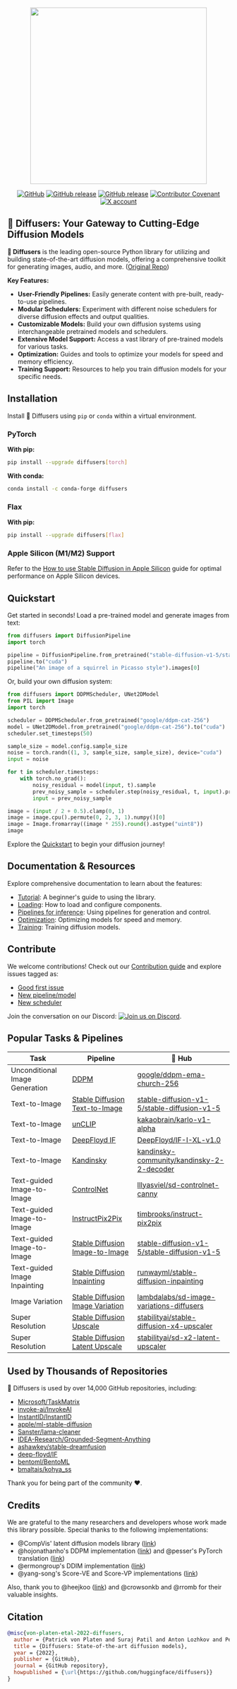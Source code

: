 <p align="center">
    <br>
    <img src="https://raw.githubusercontent.com/huggingface/diffusers/main/docs/source/en/imgs/diffusers_library.jpg" width="400"/>
    <br>
<p>

<p align="center">
    <a href="https://github.com/huggingface/diffusers/blob/main/LICENSE"><img alt="GitHub" src="https://img.shields.io/github/license/huggingface/datasets.svg?color=blue"></a>
    <a href="https://github.com/huggingface/diffusers/releases"><img alt="GitHub release" src="https://img.shields.io/github/release/huggingface/diffusers.svg"></a>
    <a href="https://pepy.tech/project/diffusers"><img alt="GitHub release" src="https://static.pepy.tech/badge/diffusers/month"></a>
    <a href="CODE_OF_CONDUCT.md"><img alt="Contributor Covenant" src="https://img.shields.io/badge/Contributor%20Covenant-2.1-4baaaa.svg"></a>
    <a href="https://twitter.com/diffuserslib"><img alt="X account" src="https://img.shields.io/twitter/url/https/twitter.com/diffuserslib.svg?style=social&label=Follow%20%40diffuserslib"></a>
</p>

## 🤗 Diffusers: Your Gateway to Cutting-Edge Diffusion Models

**🤗 Diffusers** is the leading open-source Python library for utilizing and building state-of-the-art diffusion models, offering a comprehensive toolkit for generating images, audio, and more. ([Original Repo](https://github.com/huggingface/diffusers))

**Key Features:**

*   **User-Friendly Pipelines:** Easily generate content with pre-built, ready-to-use pipelines.
*   **Modular Schedulers:** Experiment with different noise schedulers for diverse diffusion effects and output qualities.
*   **Customizable Models:** Build your own diffusion systems using interchangeable pretrained models and schedulers.
*   **Extensive Model Support:** Access a vast library of pre-trained models for various tasks.
*   **Optimization:** Guides and tools to optimize your models for speed and memory efficiency.
*   **Training Support:** Resources to help you train diffusion models for your specific needs.

## Installation

Install 🤗 Diffusers using `pip` or `conda` within a virtual environment.

### PyTorch

**With pip:**

```bash
pip install --upgrade diffusers[torch]
```

**With conda:**

```sh
conda install -c conda-forge diffusers
```

### Flax

**With pip:**

```bash
pip install --upgrade diffusers[flax]
```

### Apple Silicon (M1/M2) Support

Refer to the [How to use Stable Diffusion in Apple Silicon](https://huggingface.co/docs/diffusers/optimization/mps) guide for optimal performance on Apple Silicon devices.

## Quickstart

Get started in seconds! Load a pre-trained model and generate images from text:

```python
from diffusers import DiffusionPipeline
import torch

pipeline = DiffusionPipeline.from_pretrained("stable-diffusion-v1-5/stable-diffusion-v1-5", torch_dtype=torch.float16)
pipeline.to("cuda")
pipeline("An image of a squirrel in Picasso style").images[0]
```

Or, build your own diffusion system:

```python
from diffusers import DDPMScheduler, UNet2DModel
from PIL import Image
import torch

scheduler = DDPMScheduler.from_pretrained("google/ddpm-cat-256")
model = UNet2DModel.from_pretrained("google/ddpm-cat-256").to("cuda")
scheduler.set_timesteps(50)

sample_size = model.config.sample_size
noise = torch.randn((1, 3, sample_size, sample_size), device="cuda")
input = noise

for t in scheduler.timesteps:
    with torch.no_grad():
        noisy_residual = model(input, t).sample
        prev_noisy_sample = scheduler.step(noisy_residual, t, input).prev_sample
        input = prev_noisy_sample

image = (input / 2 + 0.5).clamp(0, 1)
image = image.cpu().permute(0, 2, 3, 1).numpy()[0]
image = Image.fromarray((image * 255).round().astype("uint8"))
image
```

Explore the [Quickstart](https://huggingface.co/docs/diffusers/quicktour) to begin your diffusion journey!

## Documentation & Resources

Explore comprehensive documentation to learn about the features:

*   [Tutorial](https://huggingface.co/docs/diffusers/tutorials/tutorial_overview): A beginner's guide to using the library.
*   [Loading](https://huggingface.co/docs/diffusers/using-diffusers/loading): How to load and configure components.
*   [Pipelines for inference](https://huggingface.co/docs/diffusers/using-diffusers/overview_techniques): Using pipelines for generation and control.
*   [Optimization](https://huggingface.co/docs/diffusers/optimization/fp16): Optimizing models for speed and memory.
*   [Training](https://huggingface.co/docs/diffusers/training/overview): Training diffusion models.

## Contribute

We welcome contributions! Check out our [Contribution guide](https://github.com/huggingface/diffusers/blob/main/CONTRIBUTING.md) and explore issues tagged as:

*   [Good first issue](https://github.com/huggingface/diffusers/issues?q=is%3Aopen+is%3Aissue+label%3A%22good+first+issue%22)
*   [New pipeline/model](https://github.com/huggingface/diffusers/issues?q=is%3Aopen+is%3Aissue+label%3A%22New+pipeline%2Fmodel%22)
*   [New scheduler](https://github.com/huggingface/diffusers/issues?q=is%3Aopen+is%3Aissue+label%3A%22New+scheduler%22)

Join the conversation on our Discord: <a href="https://discord.gg/G7tWnz98XR"><img alt="Join us on Discord" src="https://img.shields.io/discord/823813159592001537?color=5865F2&logo=discord&logoColor=white"></a>.

## Popular Tasks & Pipelines

| **Task**                     | **Pipeline**                                                                                                        | **🤗 Hub**                                                                                             |
| ---------------------------- | ------------------------------------------------------------------------------------------------------------------- | ------------------------------------------------------------------------------------------------------ |
| Unconditional Image Generation | [DDPM](https://huggingface.co/docs/diffusers/api/pipelines/ddpm)                                                  | [google/ddpm-ema-church-256](https://huggingface.co/google/ddpm-ema-church-256)                         |
| Text-to-Image                | [Stable Diffusion Text-to-Image](https://huggingface.co/docs/diffusers/api/pipelines/stable_diffusion/text2img)   | [stable-diffusion-v1-5/stable-diffusion-v1-5](https://huggingface.co/stable-diffusion-v1-5/stable-diffusion-v1-5) |
| Text-to-Image                | [unCLIP](https://huggingface.co/docs/diffusers/api/pipelines/unclip)                                                | [kakaobrain/karlo-v1-alpha](https://huggingface.co/kakaobrain/karlo-v1-alpha)                           |
| Text-to-Image                | [DeepFloyd IF](https://huggingface.co/docs/diffusers/api/pipelines/deepfloyd_if)                                    | [DeepFloyd/IF-I-XL-v1.0](https://huggingface.co/DeepFloyd/IF-I-XL-v1.0)                                  |
| Text-to-Image                | [Kandinsky](https://huggingface.co/docs/diffusers/api/pipelines/kandinsky)                                           | [kandinsky-community/kandinsky-2-2-decoder](https://huggingface.co/kandinsky-community/kandinsky-2-2-decoder) |
| Text-guided Image-to-Image   | [ControlNet](https://huggingface.co/docs/diffusers/api/pipelines/controlnet)                                         | [lllyasviel/sd-controlnet-canny](https://huggingface.co/lllyasviel/sd-controlnet-canny)                 |
| Text-guided Image-to-Image   | [InstructPix2Pix](https://huggingface.co/docs/diffusers/api/pipelines/pix2pix)                                       | [timbrooks/instruct-pix2pix](https://huggingface.co/timbrooks/instruct-pix2pix)                         |
| Text-guided Image-to-Image   | [Stable Diffusion Image-to-Image](https://huggingface.co/docs/diffusers/api/pipelines/stable_diffusion/img2img)   | [stable-diffusion-v1-5/stable-diffusion-v1-5](https://huggingface.co/stable-diffusion-v1-5/stable-diffusion-v1-5) |
| Text-guided Image Inpainting | [Stable Diffusion Inpainting](https://huggingface.co/docs/diffusers/api/pipelines/stable_diffusion/inpaint)       | [runwayml/stable-diffusion-inpainting](https://huggingface.co/runwayml/stable-diffusion-inpainting)     |
| Image Variation              | [Stable Diffusion Image Variation](https://huggingface.co/docs/diffusers/api/pipelines/stable_diffusion/image_variation) | [lambdalabs/sd-image-variations-diffusers](https://huggingface.co/lambdalabs/sd-image-variations-diffusers) |
| Super Resolution             | [Stable Diffusion Upscale](https://huggingface.co/docs/diffusers/api/pipelines/stable_diffusion/upscale)           | [stabilityai/stable-diffusion-x4-upscaler](https://huggingface.co/stabilityai/stable-diffusion-x4-upscaler) |
| Super Resolution             | [Stable Diffusion Latent Upscale](https://huggingface.co/docs/diffusers/api/pipelines/stable_diffusion/latent_upscale) | [stabilityai/sd-x2-latent-upscaler](https://huggingface.co/stabilityai/sd-x2-latent-upscaler)           |

## Used by Thousands of Repositories

🤗 Diffusers is used by over 14,000 GitHub repositories, including:

*   [Microsoft/TaskMatrix](https://github.com/microsoft/TaskMatrix)
*   [invoke-ai/InvokeAI](https://github.com/invoke-ai/InvokeAI)
*   [InstantID/InstantID](https://github.com/InstantID/InstantID)
*   [apple/ml-stable-diffusion](https://github.com/apple/ml-stable-diffusion)
*   [Sanster/lama-cleaner](https://github.com/Sanster/lama-cleaner)
*   [IDEA-Research/Grounded-Segment-Anything](https://github.com/IDEA-Research/Grounded-Segment-Anything)
*   [ashawkey/stable-dreamfusion](https://github.com/ashawkey/stable-dreamfusion)
*   [deep-floyd/IF](https://github.com/deep-floyd/IF)
*   [bentoml/BentoML](https://github.com/bentoml/BentoML)
*   [bmaltais/kohya_ss](https://github.com/bmaltais/kohya_ss)

Thank you for being part of the community ❤️.

## Credits

We are grateful to the many researchers and developers whose work made this library possible.  Special thanks to the following implementations:

*   @CompVis' latent diffusion models library ([link](https://github.com/CompVis/latent-diffusion))
*   @hojonathanho's DDPM implementation ([link](https://github.com/hojonathanho/diffusion)) and @pesser's PyTorch translation ([link](https://github.com/pesser/pytorch_diffusion))
*   @ermongroup's DDIM implementation ([link](https://github.com/ermongroup/ddim))
*   @yang-song's Score-VE and Score-VP implementations ([link](https://github.com/yang-song/score_sde_pytorch))

Also, thank you to @heejkoo ([link](https://github.com/heejkoo/Awesome-Diffusion-Models)) and @crowsonkb and @rromb for their valuable insights.

## Citation

```bibtex
@misc{von-platen-etal-2022-diffusers,
  author = {Patrick von Platen and Suraj Patil and Anton Lozhkov and Pedro Cuenca and Nathan Lambert and Kashif Rasul and Mishig Davaadorj and Dhruv Nair and Sayak Paul and William Berman and Yiyi Xu and Steven Liu and Thomas Wolf},
  title = {Diffusers: State-of-the-art diffusion models},
  year = {2022},
  publisher = {GitHub},
  journal = {GitHub repository},
  howpublished = {\url{https://github.com/huggingface/diffusers}}
}
```